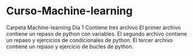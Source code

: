 # Curso-Machine-learning
Carpeta Machine-learning Dia 1 
Contiene tres archivo
El primer archivo contiene un repaso de python con variables.
El segundo archivo contiene un repaso y ejercicios de condicionales de python.
El tercer archivo contiene un repaso y ejercicio de bucles de python.
